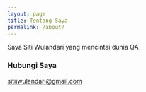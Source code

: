 ```yaml
---
layout: page
title: Tentang Saya
permalink: /about/
---
```


Saya Siti Wulandari yang mencintai dunia QA

### Hubungi Saya

[sitiiwulandari@gmail.com](mailto:sitiiwulandari@gmail.com)
